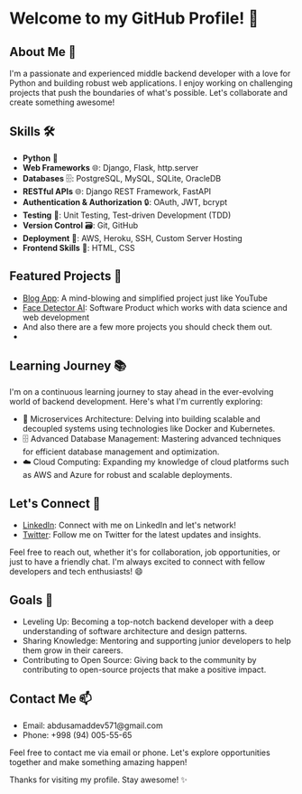 <h1>Welcome to my GitHub Profile! 👋</h1>

<h2>About Me 🚀</h2>

<p>I'm a passionate and experienced middle backend developer with a love for Python and building robust web applications. I enjoy working on challenging projects that push the boundaries of what's possible. Let's collaborate and create something awesome!</p>

<h2>Skills 🛠️</h2>

<ul>
  <li><strong>Python</strong> 🐍</li>
  <li><strong>Web Frameworks</strong> 🌐: Django, Flask, http.server</li>
  <li><strong>Databases</strong> 🗄️: PostgreSQL, MySQL, SQLite, OracleDB</li>
  <li><strong>RESTful APIs</strong> 🌐: Django REST Framework, FastAPI</li>
  <li><strong>Authentication & Authorization</strong> 🔒: OAuth, JWT, bcrypt</li>
  <li><strong>Testing</strong> 🧪: Unit Testing, Test-driven Development (TDD)</li>
  <li><strong>Version Control</strong> 🗃️: Git, GitHub</li>
  <li><strong>Deployment</strong> 🚀: AWS, Heroku, SSH, Custom Server Hosting</li>
  <li><strong>Frontend Skills</strong> 🎨: HTML, CSS</li>
</ul>

<h2>Featured Projects 🌟</h2>

<ul>
  <li><a href="https://github.com/AbdusamadDev/BlogApp.git">Blog App</a>: A mind-blowing and simplified project just like YouTube</li>
  <li><a href="https://github.com/AbdusamadDev/FaceDetectionAI.git">Face Detector AI</a>: Software Product which works with data science and web development</li>
  <li>And also there are a few more projects you should check them out.<li/>
</ul>

<h2>Learning Journey 📚</h2>

<p>I'm on a continuous learning journey to stay ahead in the ever-evolving world of backend development. Here's what I'm currently exploring:</p>

<ul>
  <li>🚀 Microservices Architecture: Delving into building scalable and decoupled systems using technologies like Docker and Kubernetes.</li>
  <li>🗄️ Advanced Database Management: Mastering advanced techniques for efficient database management and optimization.</li>
  <li>☁️ Cloud Computing: Expanding my knowledge of cloud platforms such as AWS and Azure for robust and scalable deployments.</li>
</ul>

<h2>Let's Connect 🤝</h2>

<ul>
  <li><a href="https://www.linkedin.com/in/yourprofile">LinkedIn</a>: Connect with me on LinkedIn and let's network!</li>
  <li><a href="https://twitter.com/yourhandle">Twitter</a>: Follow me on Twitter for the latest updates and insights.</li>
</ul>

<p>Feel free to reach out, whether it's for collaboration, job opportunities, or just to have a friendly chat. I'm always excited to connect with fellow developers and tech enthusiasts! 😄</p>

<h2>Goals 🎯</h2>

<ul>
  <li>Leveling Up: Becoming a top-notch backend developer with a deep understanding of software architecture and design patterns.</li>
  <li>Sharing Knowledge: Mentoring and supporting junior developers to help them grow in their careers.</li>
  <li>Contributing to Open Source: Giving back to the community by contributing to open-source projects that make a positive impact.</li>
</ul>

<h2>Contact Me 📫</h2>

<ul>
  <li>Email: abdusamaddev571@gmail.com</li>
  <li>Phone: +998 (94) 005-55-65</li>
</ul>

<p>Feel free to contact me via email or phone. Let's explore opportunities together and make something amazing happen!</p>

<p>Thanks for visiting my profile. Stay awesome! ✨</p>
